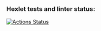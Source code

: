 ### Hexlet tests and linter status:
[![Actions Status](https://github.com/denisaku1ov/layout-designer-project-lvl1/workflows/hexlet-check/badge.svg)](https://github.com/denisaku1ov/layout-designer-project-lvl1/actions)